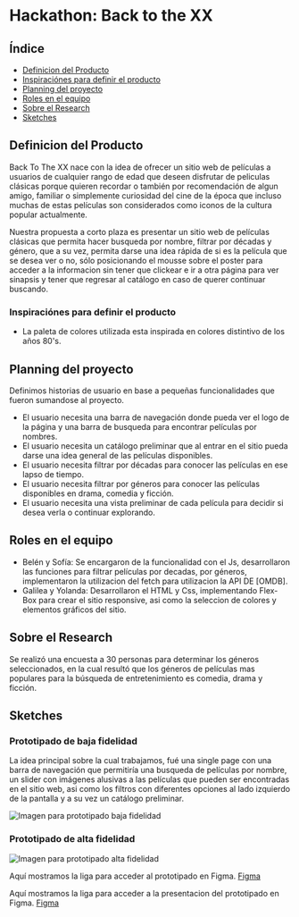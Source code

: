 # Hackathon: Back to the XX

## Índice

- [Definicion del Producto](#definicion-del-Producto)
- [Inspiraciónes para definir el producto](#inspiraciónes-para-definir-el-producto)
- [Planning del proyecto](#planning-del-proyecto)
- [Roles en el equipo](#roles-en-el-equipo)
- [Sobre el Research](#sobre-el-research)
- [Sketches](#sketches)

## Definicion del Producto

Back To The XX nace con la idea de ofrecer un sitio web de películas a usuarios de cualquier rango de edad que deseen disfrutar de peliculas clásicas porque quieren recordar o también por recomendación de algun amigo, familiar o simplemente curiosidad del cine de la época que incluso muchas de estas películas son considerados como iconos de la cultura popular actualmente.

Nuestra propuesta a corto plaza es presentar un sitio web de películas clásicas que permita hacer busqueda por nombre, filtrar por décadas y género, que a su vez, permita darse una idea rápida de si es la película que se desea ver o no, sólo posicionando el mousse sobre el poster para acceder a la informacion sin tener que clickear e ir a otra página para ver sinapsis y tener que regresar al catálogo en caso de querer continuar buscando.

### Inspiraciónes para definir el producto

- La paleta de colores utilizada esta inspirada en colores distintivo de los años 80's.


## Planning del proyecto

Definimos historias de usuario en base a pequeñas funcionalidades que fueron sumandose al proyecto.

- El usuario necesita una barra de navegación donde pueda ver el logo de la página y una barra de busqueda para encontrar películas por nombres.
- El usuario necesita un catálogo preliminar que al entrar en el sitio pueda darse una idea general de las películas disponibles. 
- El usuario necesita filtrar por décadas para conocer las películas en ese lapso de tiempo.
- El usuario necesita filtrar por géneros para conocer las películas disponibles en drama, comedia y ficción. 
- El usuario necesita una vista preliminar de cada película para decidir si desea verla o continuar explorando. 

## Roles en el equipo

- Belén y Sofía: Se encargaron de la funcionalidad con el Js, desarrollaron las funciones para filtrar películas por decadas, por géneros, implementaron la utilizacion del fetch para utilizacion la API DE [OMDB].
- Galilea y Yolanda: Desarrollaron el HTML y Css, implementando Flex-Box para crear el sitio responsive, asi como la seleccion de colores y elementos gráficos del sitio.  

## Sobre el Research

Se realizó una encuesta a 30 personas para determinar los géneros seleccionados, en la cual resultó que los géneros de películas mas populares para la búsqueda de entretenimiento es comedia, drama y ficción.

## Sketches

### Prototipado de baja fidelidad

La idea principal sobre la cual trabajamos, fué una single page con una barra de navegación que permitiría una busqueda de películas por nombre, un slider con imágenes alusivas a las películas que pueden ser encontradas en el sitio web, asi como los filtros con diferentes opciones al lado izquierdo de la pantalla y a su vez un catálogo preliminar. 

![Imagen para prototipado baja fidelidad](https://github.com/YolandaRib-4/GDL002-hackathon-interna/blob/master/images/prototipo-baja-fidelidad.jpg)

### Prototipado de alta fidelidad

![Imagen para prototipado alta fidelidad](https://github.com/YolandaRib-4/GDL002-hackathon-interna/blob/master/images/prototipo%20alta%20fidelidad%20HACKTAHON.png)

Aquí mostramos la liga para acceder al prototipado en Figma.
[Figma](https://www.figma.com/file/eWCFWspiS677fnWUsUjuWOgo/Untitled?node-id=0%3A1) 

Aquí mostramos la liga para acceder a la presentacion del prototipado en Figma.
[Figma](https://www.figma.com/file/eWCFWspiS677fnWUsUjuWOgo/Untitled?node-id=0%3A1) 

